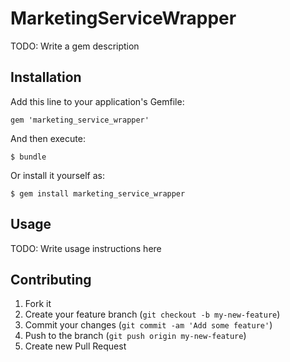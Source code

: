 # MarketingServiceWrapper

TODO: Write a gem description

## Installation

Add this line to your application's Gemfile:

    gem 'marketing_service_wrapper'

And then execute:

    $ bundle

Or install it yourself as:

    $ gem install marketing_service_wrapper

## Usage

TODO: Write usage instructions here

## Contributing

1. Fork it
2. Create your feature branch (`git checkout -b my-new-feature`)
3. Commit your changes (`git commit -am 'Add some feature'`)
4. Push to the branch (`git push origin my-new-feature`)
5. Create new Pull Request
